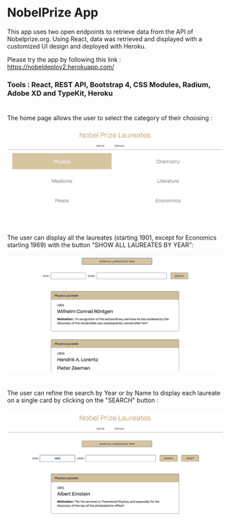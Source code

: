 # NobelPrize App

This app uses two open endpoints to retrieve data from the API of Nobelprize.org.
Using React, data was retrieved and displayed with a customized UI design and deployed with Heroku.

Please try the app by following this link : https://nobeldeploy2.herokuapp.com/

### Tools : React, REST API, Bootstrap 4, CSS Modules, Radium, Adobe XD and TypeKit, Heroku
#
The home page allows the user to select the category of their choosing :

![Alternate text](assets/home.png)
#
The user can display all the laureates (starting 1901, except for Economics starting 1969) with the button 
"SHOW ALL LAUREATES BY YEAR":

![Alternate text](assets/showall.png)
#
The user can refine the search by Year or by Name to display each laureate on a single card by clicking on the "SEARCH" button :

![Alternate text](assets/searchbar.png)
